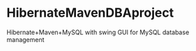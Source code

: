 HibernateMavenDBAproject
========================

Hibernate+Maven+MySQL with swing GUI for MySQL database management

